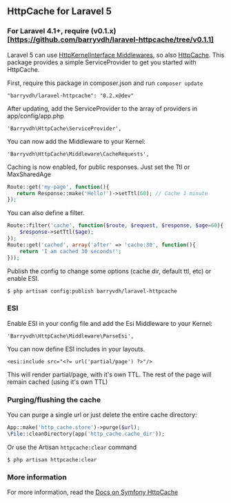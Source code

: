 ## HttpCache for Laravel 5

### For Laravel 4.1+, require (v0.1.x)[https://github.com/barryvdh/laravel-httpcache/tree/v0.1.1]

Laravel 5 can use [HttpKernelInterface Middlewares](http://stackphp.com/middlewares/), so also [HttpCache](http://symfony.com/doc/current/book/http_cache.html).
This package provides a simple ServiceProvider to get you started with HttpCache.

First, require this package in composer.json and run `composer update`

    "barryvdh/laravel-httpcache": "0.2.x@dev"

After updating, add the ServiceProvider to the array of providers in app/config/app.php

    'Barryvdh\HttpCache\ServiceProvider',

You can now add the Middleware to your Kernel:

    'Barryvdh\HttpCache\Middleware\CacheRequests',

Caching is now enabled, for public responses. Just set the Ttl or MaxSharedAge

```php
Route::get('my-page', function(){
   return Response::make('Hello!')->setTtl(60); // Cache 1 minute
});
```

You can also define a filter.

```php
Route::filter('cache', function($route, $request, $response, $age=60){
    $response->setTtl($age);
});
Route::get('cached', array('after' => 'cache:30', function(){
    return 'I am cached 30 seconds!';
}));
```

Publish the config to change some options (cache dir, default ttl, etc) or enable ESI.

    $ php artisan config:publish barryvdh/laravel-httpcache

### ESI

Enable ESI in your config file and add the Esi Middleware to your Kernel:

    'Barryvdh\HttpCache\Middleware\ParseEsi',
    
You can now define ESI includes in your layouts.

    <esi:include src="<?= url('partial/page') ?>"/>

This will render partial/page, with it's own TTL. The rest of the page will remain cached (using it's own TTL)

### Purging/flushing the cache

You can purge a single url or just delete the entire cache directory:

```php
App::make('http_cache.store')->purge($url);
\File::cleanDirectory(app('http_cache.cache_dir'));
```

Or use the Artisan `httpcache:clear` command

    $ php artisan httpcache:clear

### More information
For more information, read the [Docs on Symfony HttpCache](http://symfony.com/doc/current/book/http_cache.html#symfony2-reverse-proxy)
